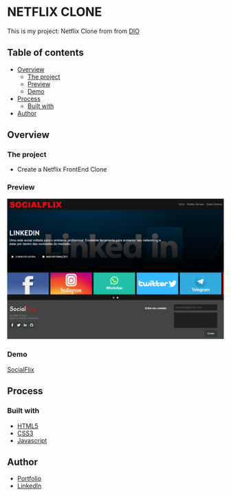 # NETFLIX CLONE

This is my project: Netflix Clone from from [DIO](https://web.dio.me) 

## Table of contents

- [Overview](#overview)
  - [The project](#the-project)
  - [Preview](#preview)
  - [Demo](#demo)
- [Process](#process)
  - [Built with](#built-with)
- [Author](#author)

## Overview

### The project

- Create a Netflix FrontEnd Clone

### Preview

![Project](./src/img/project.png)

### Demo

[SocialFlix](https://socialflix.netlify.app)

## Process

### Built with

- [HTML5](https://www.w3schools.com/html/)
- [CSS3](https://developer.mozilla.org/pt-BR/docs/Web/CSS)
- [Javascript](https://www.javascript.com)

## Author

- [Portfolio](https://ruanheleno.github.io)
- [LinkedIn](https://www.linkedin.com/in/ruanheleno/)